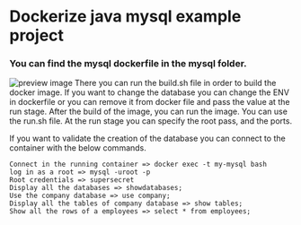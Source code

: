 # Dockerize java mysql example project

### You can find the mysql dockerfile in the mysql folder.

![preview image](https://raw.githubusercontent.com/mixaverros88/docker_with_java_and_mysql/master/icons/dockerIcon.png)
There you can run the build.sh file in order to build the docker image.
If you want to change the database you can change the ENV in dockerfile or you can remove it from docker file and pass the value at the run stage.
After the build of the image, you can run the image. You can use the run.sh file.
At the run stage you can specify the root pass, and the  ports.

If you want to validate the creation of the database you can connect to the container with the below commands.

``` 
Connect in the running container => docker exec -t my-mysql bash 
log in as a root => mysql -uroot -p
Root credentials => supersecret
Display all the databases => showdatabases;
Use the company database => use company;
Display all the tables of company database => show tables;
Show all the rows of a employees => select * from employees;
